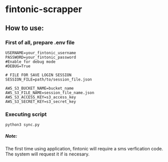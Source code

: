 # fintonic-scrapper
## How to use:
### First of all, prepare .env file
  
    USERNAME=your_fintonic_username
    PASSWORD=your_fintonic_password
    #Enable for debug mode
    #DEBUG=True

    # FILE FOR SAVE LOGIN SESSION
    SESSION_FILE=path/to/session_file.json

    AWS_S3_BUCKET_NAME=bucket_name
    AWS_S3_FILE_NAME=session_file_name.json
    AWS_S3_ACCESS_KEY=s3_access_key
    AWS_S3_SECRET_KEY=s3_secret_key

### Executing script
  
    python3 sync.py
  

##### Note:
  The first time using application, fintonic will require a sms verfication code. The system will request it if is necesary.
  

